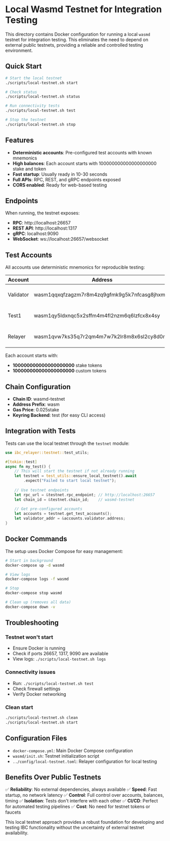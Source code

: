 # Local Wasmd Testnet for Integration Testing

This directory contains Docker configuration for running a local `wasmd` testnet for integration testing. This eliminates the need to depend on external public testnets, providing a reliable and controlled testing environment.

## Quick Start

```bash
# Start the local testnet
./scripts/local-testnet.sh start

# Check status
./scripts/local-testnet.sh status

# Run connectivity tests
./scripts/local-testnet.sh test

# Stop the testnet
./scripts/local-testnet.sh stop
```

## Features

- **Deterministic accounts**: Pre-configured test accounts with known mnemonics
- **High balances**: Each account starts with 100000000000000000000 stake and token
- **Fast startup**: Usually ready in 10-30 seconds
- **Full APIs**: RPC, REST, and gRPC endpoints exposed
- **CORS enabled**: Ready for web-based testing

## Endpoints

When running, the testnet exposes:

- **RPC**: http://localhost:26657
- **REST API**: http://localhost:1317  
- **gRPC**: localhost:9090
- **WebSocket**: ws://localhost:26657/websocket

## Test Accounts

All accounts use deterministic mnemonics for reproducible testing:

| Account | Address | Mnemonic |
|---------|---------|----------|
| Validator | wasm1qqxqfzagzm7r8m4zq9gfmk9g5k7nfcasg8jhxm | abandon abandon ... art |
| Test1 | wasm1qy5ldxnqc5x2sffm4m4fl2nzm6q6lzfcx8x4sy | abandon abandon ... about |
| Relayer | wasm1qvw7ks35q7r2qm4m7w7k2lr8m8x6sl2cy8d0mn | abandon abandon ... above |

Each account starts with:
- **100000000000000000000** stake tokens
- **100000000000000000000** custom tokens

## Chain Configuration

- **Chain ID**: wasmd-testnet
- **Address Prefix**: wasm
- **Gas Price**: 0.025stake
- **Keyring Backend**: test (for easy CLI access)

## Integration with Tests

Tests can use the local testnet through the `testnet` module:

```rust
use ibc_relayer::testnet::test_utils;

#[tokio::test]
async fn my_test() {
    // This will start the testnet if not already running
    let testnet = test_utils::ensure_local_testnet().await
        .expect("Failed to start local testnet");
    
    // Use testnet endpoints
    let rpc_url = &testnet.rpc_endpoint; // http://localhost:26657
    let chain_id = &testnet.chain_id;    // wasmd-testnet
    
    // Get pre-configured accounts
    let accounts = testnet.get_test_accounts();
    let validator_addr = &accounts.validator.address;
}
```

## Docker Commands

The setup uses Docker Compose for easy management:

```bash
# Start in background
docker-compose up -d wasmd

# View logs
docker-compose logs -f wasmd

# Stop
docker-compose stop wasmd

# Clean up (removes all data)
docker-compose down -v
```

## Troubleshooting

### Testnet won't start
- Ensure Docker is running
- Check if ports 26657, 1317, 9090 are available
- View logs: `./scripts/local-testnet.sh logs`

### Connectivity issues
- Run: `./scripts/local-testnet.sh test`
- Check firewall settings
- Verify Docker networking

### Clean start
```bash
./scripts/local-testnet.sh clean
./scripts/local-testnet.sh start
```

## Configuration Files

- `docker-compose.yml`: Main Docker Compose configuration
- `wasmd/init.sh`: Testnet initialization script
- `../config/local-testnet.toml`: Relayer configuration for local testing

## Benefits Over Public Testnets

✅ **Reliability**: No external dependencies, always available
✅ **Speed**: Fast startup, no network latency
✅ **Control**: Full control over accounts, balances, timing
✅ **Isolation**: Tests don't interfere with each other
✅ **CI/CD**: Perfect for automated testing pipelines
✅ **Cost**: No need for testnet tokens or faucets

This local testnet approach provides a robust foundation for developing and testing IBC functionality without the uncertainty of external testnet availability.